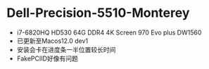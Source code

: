 # Dell-Precision-5510-Monterey

* i7-6820HQ HD530 64G DDR4 4K Screen 970 Evo plus  DW1560
* 已更新至Macos12.0 dev1
* 安装会卡在进度条一半位置较长时间
* FakePCIID好像有问题
